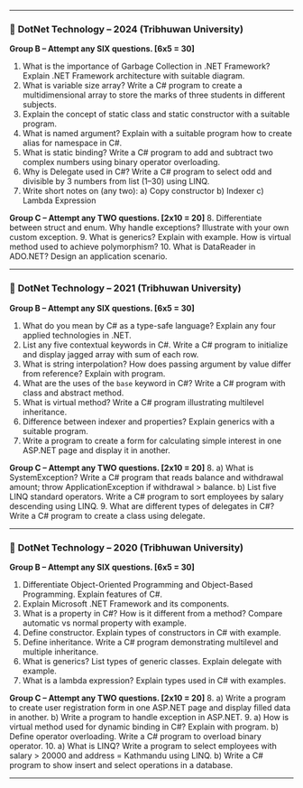 
---

### 📘 **DotNet Technology – 2024 (Tribhuwan University)**

**Group B – Attempt any SIX questions. \[6x5 = 30]**

1. What is the importance of Garbage Collection in .NET Framework? Explain .NET Framework architecture with suitable diagram.
2. What is variable size array? Write a C# program to create a multidimensional array to store the marks of three students in different subjects.
3. Explain the concept of static class and static constructor with a suitable program.
4. What is named argument? Explain with a suitable program how to create alias for namespace in C#.
5. What is static binding? Write a C# program to add and subtract two complex numbers using binary operator overloading.
6. Why is Delegate used in C#? Write a C# program to select odd and divisible by 3 numbers from list (1–30) using LINQ.
7. Write short notes on (any two):
   a) Copy constructor
   b) Indexer
   c) Lambda Expression

**Group C – Attempt any TWO questions. \[2x10 = 20]**
8\. Differentiate between struct and enum. Why handle exceptions? Illustrate with your own custom exception.
9\. What is generics? Explain with example. How is virtual method used to achieve polymorphism?
10\. What is DataReader in ADO.NET? Design an application scenario.

---

### 📘 **DotNet Technology – 2021 (Tribhuwan University)**

**Group B – Attempt any SIX questions. \[6x5 = 30]**

1. What do you mean by C# as a type-safe language? Explain any four applied technologies in .NET.
2. List any five contextual keywords in C#. Write a C# program to initialize and display jagged array with sum of each row.
3. What is string interpolation? How does passing argument by value differ from reference? Explain with program.
4. What are the uses of the `base` keyword in C#? Write a C# program with class and abstract method.
5. What is virtual method? Write a C# program illustrating multilevel inheritance.
6. Difference between indexer and properties? Explain generics with a suitable program.
7. Write a program to create a form for calculating simple interest in one ASP.NET page and display it in another.

**Group C – Attempt any TWO questions. \[2x10 = 20]**
8\. a) What is SystemException? Write a C# program that reads balance and withdrawal amount; throw ApplicationException if withdrawal > balance.
b) List five LINQ standard operators. Write a C# program to sort employees by salary descending using LINQ.
9\. What are different types of delegates in C#? Write a C# program to create a class using delegate.

---

### 📘 **DotNet Technology – 2020 (Tribhuwan University)**

**Group B – Attempt any SIX questions. \[6x5 = 30]**

1. Differentiate Object-Oriented Programming and Object-Based Programming. Explain features of C#.
2. Explain Microsoft .NET Framework and its components.
3. What is a property in C#? How is it different from a method? Compare automatic vs normal property with example.
4. Define constructor. Explain types of constructors in C# with example.
5. Define inheritance. Write a C# program demonstrating multilevel and multiple inheritance.
6. What is generics? List types of generic classes. Explain delegate with example.
7. What is a lambda expression? Explain types used in C# with examples.

**Group C – Attempt any TWO questions. \[2x10 = 20]**
8\. a) Write a program to create user registration form in one ASP.NET page and display filled data in another.
b) Write a program to handle exception in ASP.NET.
9\. a) How is virtual method used for dynamic binding in C#? Explain with program.
b) Define operator overloading. Write a C# program to overload binary operator.
10\. a) What is LINQ? Write a program to select employees with salary > 20000 and address = Kathmandu using LINQ.
b) Write a C# program to show insert and select operations in a database.

---
